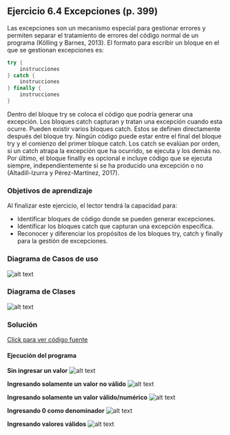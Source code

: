 ## Ejercicio 6.4 Excepciones (p. 399)

Las excepciones son un mecanismo especial para gestionar errores y permiten separar el tratamiento de errores del código normal de un programa (Kölling y Barnes, 2013).
El formato para escribir un bloque en el que se gestionan excepciones es:

```java
try {
    instrucciones
} catch {
    instrucciones
} finally {
    instrucciones
}
```

Dentro del bloque try se coloca el código que podría generar una excepción. Los bloques catch capturan y tratan una excepción cuando esta ocurre. Pueden existir varios bloques catch. Estos se definen directamente después del bloque try. Ningún código puede estar entre el final del bloque try y el comienzo del primer bloque catch. Los catch se evalúan por orden, si un catch atrapa la excepción que ha ocurrido, se ejecuta y los demás no.
Por último, el bloque finallly es opcional e incluye código que se ejecuta siempre, independientemente si se ha producido una excepción o no (Altadill-Izurra y Pérez-Martínez, 2017).

### Objetivos de aprendizaje
Al finalizar este ejercicio, el lector tendrá la capacidad para:

- Identificar bloques de código donde se pueden generar excepciones.
- Identificar los bloques catch que capturan una excepción específica.
- Reconocer y diferenciar los propósitos de los bloques try, catch y finally para la gestión de excepciones.

### Diagrama de Casos de uso

![alt text](media/ejer1act5.svg)

### Diagrama de Clases

![alt text](media/image-5.png)

### Solución

[Click para ver código fuente](https://github.com/Kolozuz/oop_unal_202501_act5/blob/main/Ejercicio1/code.py)

#### Ejecución del programa

**Sin ingresar un valor**
![alt text](media/image.png)

**Ingresando solamente un valor no válido**
![alt text](media/image-1.png)

**Ingresando solamente un valor válido/numérico**
![alt text](media/image-2.png)

**Ingresando 0 como denominador**
![alt text](media/image-3.png)

**Ingresando valores válidos**
![alt text](media/image-4.png)
